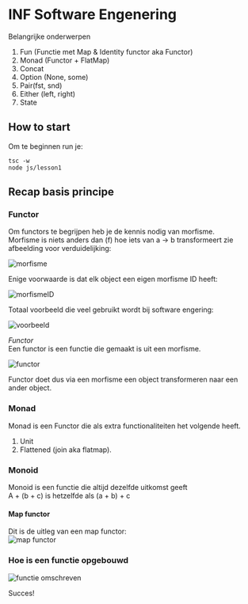 # INF Software Engenering 
Belangrijke onderwerpen
1. Fun (Functie met Map & Identity functor aka Functor)
2. Monad (Functor + FlatMap)
3. Concat
4. Option (None, some)
5. Pair(fst, snd)
6. Either (left, right)
7. State


## How to start
Om te beginnen run je:

    tsc -w
    node js/lesson1

## Recap basis principe

### Functor
Om functors te begrijpen heb je de kennis nodig van morfisme.  
Morfisme is niets anders dan (f) hoe iets van a -> b transformeert
zie afbeelding voor verduidelijking:

![morfisme](https://wikimedia.org/api/rest_v1/media/math/render/svg/abd1e080abef4bbdab67b43819c6431e7561361c)

Enige voorwaarde is dat elk object een eigen morfisme ID heeft:

![morfismeID](https://wikimedia.org/api/rest_v1/media/math/render/svg/5aa0850863f2ed951c4fcbe8ea0540ee40edfe8d)

Totaal voorbeeld die veel gebruikt wordt bij software engering:

![voorbeeld](https://i.ibb.co/hL51Ms9/200px-Commutative-diagram-for-morphism-svg.png)

*Functor*  
Een functor is een functie die gemaakt is uit een morfisme.

![functor](https://wikimedia.org/api/rest_v1/media/math/render/svg/5f8333109f8b20bbb2db91873adcbd445f7c2181)

Functor doet dus via een morfisme een object transformeren naar een ander object.


### Monad   

Monad is een Functor die als extra functionaliteiten het volgende heeft.  
1. Unit
1. Flattened (join aka flatmap).

### Monoid
Monoid is een functie die altijd dezelfde uitkomst geeft  
A + (b + c) is hetzelfde als (a + b) + c

#### Map functor
Dit is de uitleg van een map functor:  
![map functor](https://cdn-images-1.medium.com/max/1600/1*NAoX33R1asfD4GpaTqp0-w.png)

### Hoe is een functie opgebouwd
![functie omschreven](https://i.ibb.co/gZnkXy8/functor.gif)


Succes!